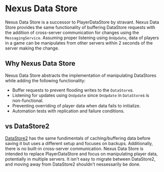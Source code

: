 # Nexus Data Store
Nexus Data Store is a successor to PlayerDataStore by stravant.
Nexus Data Store provides the same functionality of buffering
DataStore requests with the addition of cross-server communication
for changes using the `MessagingService`. Assuming proper listening
using `OnUpdate`, data of players in a game can be manipulates from
other servers within 2 seconds of the server making the change.

## Why Nexus Data Store
Nexus Data Store abstracts the implementation of manipulating DataStores
while adding the following functionality:
* Buffer requests to prevent flooding writes to the `DataStore`s.
* Listening for updates using `OnUpdate` since `OnUpdate` in `DataStore`s is non-functional.
* Preventing overriding of player data when data fails to initialize.
* Automation tests with replication and failure conditions.

## vs DataStore2
[DataStore2](https://devforum.roblox.com/t/how-to-use-datastore2-data-store-caching-and-data-loss-prevention/136317)
has the same fundimentals of caching/buffering data before saving it
but uses a different setup and focuses on backups. Additionally, there
is no built-in cross-server communication. Nexus Data Store is intended
to replace PlayerDataStore and focus on manipulating player data, potentially
in multiple servers. It isn't easy to migrate between DataStore2, and moving
away from DataStore2 shouldn't nessessarily be done.